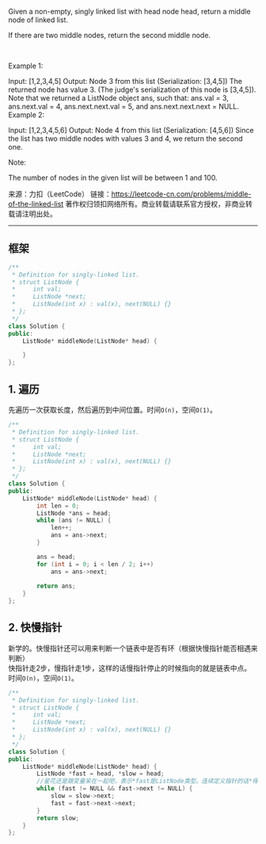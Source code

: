 Given a non-empty, singly linked list with head node head, return a middle node of linked list.

If there are two middle nodes, return the second middle node.

 

Example 1:

Input: [1,2,3,4,5]
Output: Node 3 from this list (Serialization: [3,4,5])
The returned node has value 3.  (The judge's serialization of this node is [3,4,5]).
Note that we returned a ListNode object ans, such that:
ans.val = 3, ans.next.val = 4, ans.next.next.val = 5, and ans.next.next.next = NULL.
Example 2:

Input: [1,2,3,4,5,6]
Output: Node 4 from this list (Serialization: [4,5,6])
Since the list has two middle nodes with values 3 and 4, we return the second one.
 

Note:

The number of nodes in the given list will be between 1 and 100.

来源：力扣（LeetCode）
链接：https://leetcode-cn.com/problems/middle-of-the-linked-list
著作权归领扣网络所有。商业转载请联系官方授权，非商业转载请注明出处。
__________________________________  
  
## 框架
```cpp
/**
 * Definition for singly-linked list.
 * struct ListNode {
 *     int val;
 *     ListNode *next;
 *     ListNode(int x) : val(x), next(NULL) {}
 * };
 */
class Solution {
public:
    ListNode* middleNode(ListNode* head) {

    }
};
```
  
## 1. 遍历
先遍历一次获取长度，然后遍历到中间位置。时间`O(n)`，空间`O(1)`。  
```cpp
/**
 * Definition for singly-linked list.
 * struct ListNode {
 *     int val;
 *     ListNode *next;
 *     ListNode(int x) : val(x), next(NULL) {}
 * };
 */
class Solution {
public:
    ListNode* middleNode(ListNode* head) {
        int len = 0;
        ListNode *ans = head;
        while (ans != NULL) {
            len++;
            ans = ans->next;
        }

        ans = head;
        for (int i = 0; i < len / 2; i++)
            ans = ans->next;
        
        return ans;
    }
};
```
  
## 2. 快慢指针
新学的。快慢指针还可以用来判断一个链表中是否有环（根据快慢指针能否相遇来判断）  
快指针走2步，慢指针走1步，这样的话慢指针停止的时候指向的就是链表中点。时间`O(n)`，空间`O(1)`。  
```cpp
/**
 * Definition for singly-linked list.
 * struct ListNode {
 *     int val;
 *     ListNode *next;
 *     ListNode(int x) : val(x), next(NULL) {}
 * };
 */
class Solution {
public:
    ListNode* middleNode(ListNode* head) {
        ListNode *fast = head, *slow = head;
        //星花还是跟变量呆在一起吧，表示*fast是ListNode类型。连续定义指针的话*得在变量上。
        while (fast != NULL && fast->next != NULL) {
            slow = slow->next;
            fast = fast->next->next;
        }
        return slow;
    }
};
```